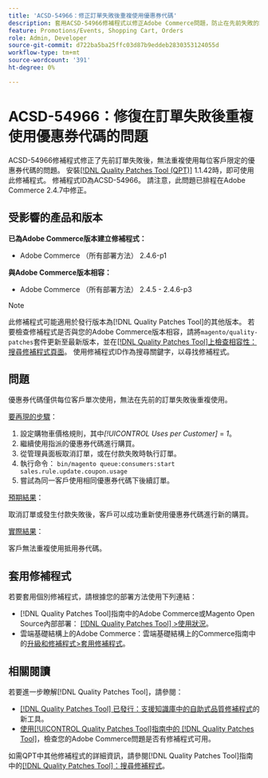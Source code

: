 ```yaml
---
title: 'ACSD-54966：修正訂單失敗後重複使用優惠券代碼'
description: 套用ACSD-54966修補程式以修正Adobe Commerce問題，防止在先前失敗的訂單後，重複使用每個促銷和購物車限制的優惠券代碼。
feature: Promotions/Events, Shopping Cart, Orders
role: Admin, Developer
source-git-commit: d722ba5ba25ffc03d87b9eddeb2830353124055d
workflow-type: tm+mt
source-wordcount: '391'
ht-degree: 0%

---
```


# ACSD-54966：修復在訂單失敗後重複使用優惠券代碼的問題

ACSD-54966修補程式修正了先前訂單失敗後，無法重複使用每位客戶限定的優惠券代碼的問題。 安裝[[!DNL Quality Patches Tool (QPT)]](https://experienceleague.adobe.com/en/docs/commerce-knowledge-base/kb/announcements/commerce-announcements/magento-quality-patches-released-new-tool-to-self-serve-quality-patches) 1.1.42時，即可使用此修補程式。 修補程式ID為ACSD-54966。 請注意，此問題已排程在Adobe Commerce 2.4.7中修正。

## 受影響的產品和版本

**已為Adobe Commerce版本建立修補程式：**

* Adobe Commerce （所有部署方法） 2.4.6-p1

**與Adobe Commerce版本相容：**

* Adobe Commerce （所有部署方法） 2.4.5 - 2.4.6-p3

>[!NOTE]
>
>此修補程式可能適用於發行版本為[!DNL Quality Patches Tool]的其他版本。 若要檢查修補程式是否與您的Adobe Commerce版本相容，請將`magento/quality-patches`套件更新至最新版本，並在[[!DNL Quality Patches Tool]上檢查相容性：搜尋修補程式頁面](https://experienceleague.adobe.com/tools/commerce-quality-patches/index.html)。 使用修補程式ID作為搜尋關鍵字，以尋找修補程式。

## 問題

優惠券代碼僅供每位客戶單次使用，無法在先前的訂單失敗後重複使用。

<u>要再現的步驟</u>：

1. 設定購物車價格規則，其中&#x200B;*[!UICONTROL Uses per Customer]* = *1*。
1. 繼續使用指派的優惠券代碼進行購買。
1. 從管理員面板取消訂單，或在付款失敗時執行訂單。
1. 執行命令： `bin/magento queue:consumers:start sales.rule.update.coupon.usage`
1. 嘗試為同一客戶使用相同優惠券代碼下後續訂單。

<u>預期結果</u>：

取消訂單或發生付款失敗後，客戶可以成功重新使用優惠券代碼進行新的購買。

<u>實際結果</u>：

客戶無法重複使用抵用券代碼。

## 套用修補程式

若要套用個別修補程式，請根據您的部署方法使用下列連結：

* [!DNL Quality Patches Tool]指南中的Adobe Commerce或Magento Open Source內部部署： [[!DNL Quality Patches Tool] >使用狀況](https://experienceleague.adobe.com/docs/commerce-operations/tools/quality-patches-tool/usage.html)。
* 雲端基礎結構上的Adobe Commerce：雲端基礎結構上的Commerce指南中的[升級和修補程式>套用修補程式](https://experienceleague.adobe.com/docs/commerce-cloud-service/user-guide/develop/upgrade/apply-patches.html)。

## 相關閱讀

若要進一步瞭解[!DNL Quality Patches Tool]，請參閱：

* [[!DNL Quality Patches Tool] 已發行：支援知識庫中的自助式品質修補程式](https://experienceleague.adobe.com/en/docs/commerce-knowledge-base/kb/announcements/commerce-announcements/magento-quality-patches-released-new-tool-to-self-serve-quality-patches)的新工具。
* [使用[!UICONTROL Quality Patches Tool]指南中的 [!DNL Quality Patches Tool]](/help/tools/quality-patches-tool/patches-available-in-qpt/check-patch-for-magento-issue-with-magento-quality-patches.md)，檢查您的Adobe Commerce問題是否有修補程式可用。


如需QPT中其他修補程式的詳細資訊，請參閱[!DNL Quality Patches Tool]指南中的[[!DNL Quality Patches Tool]：搜尋修補程式](https://experienceleague.adobe.com/tools/commerce-quality-patches/index.html)。
